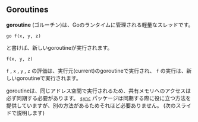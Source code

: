 ## Goroutines

**goroutine** (ゴルーチン)は、Goのランタイムに管理される軽量なスレッドです。

```
go f(x, y, z)
```

と書けば、新しいgoroutineが実行されます。

```
f(x, y, z)
```

`f` , `x` , `y` , `z` の評価は、実行元(current)のgoroutineで実行され、 `f` の実行は、新しいgoroutineで実行されます。

goroutineは、同じアドレス空間で実行されるため、共有メモリへのアクセスは必ず同期する必要があります。 [`sync`](https://golang.org/pkg/sync/) パッケージは同期する際に役に立つ方法を提供していますが、別の方法があるためそれほど必要ありません。 (次のスライドで説明します)